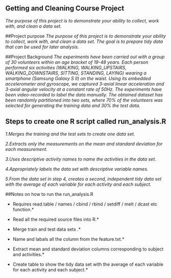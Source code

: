 ## Getting and Cleaning Course Project
*The purpose of this project is to demonstrate your ability to collect, work with, and clean a data set.*

##Project purpose
*The purpose of this project is to demonstrate your ability to collect, work with, and clean a data set. The goal is to prepare tidy data that can be used for later analysis.*

##Project Background
*The experiments have been carried out with a group of 30 volunteers within an age bracket of 19-48 years. Each person performed six activities (WALKING, WALKING_UPSTAIRS, WALKING_DOWNSTAIRS, SITTING, STANDING, LAYING) wearing a smartphone (Samsung Galaxy S II) on the waist. Using its embedded accelerometer and gyroscope, we captured 3-axial linear acceleration and 3-axial angular velocity at a constant rate of 50Hz. The experiments have been video-recorded to label the data manually. The obtained dataset has been randomly partitioned into two sets, where 70% of the volunteers was selected for generating the training data and 30% the test data.*

## Steps to create one R script called run_analysis.R 
*1.Merges the training and the test sets to create one data set.*

*2.Extracts only the measurements on the mean and standard deviation for each measurement.*

*3.Uses descriptive activity names to name the activities in the data set.*

*4.Appropriately labels the data set with descriptive variable names.*

*5.From the data set in step 4, creates a second, independent tidy data set with the average of each variable for each activity and each subject.*


##Notes on how to run the run_analysis.R
* Requires read.table / names / cbind / rbind / setdiff / melt / dcast etc function.*

* Read all the required source files into R.*

* Merge train and test data sets .*

* Name and labals all the column from the feature.txt.*

* Extract mean and standard deviation columns corresponding to subject and activities.*

* Create table to show the tidy data set with the average of each variable for each activity and each subject.*
    